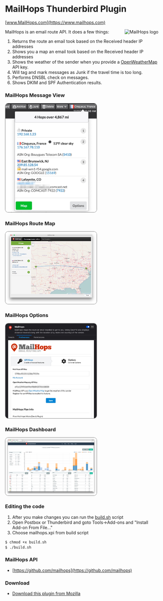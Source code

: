 # MailHops Thunderbird Plugin
[www.MailHops.com](https://www.mailhops.com)

<img src="https://www.mailhops.com/images/logos/logo.png" alt="MailHops logo" title="MailHops" align="right" />

MailHops is an email route API. It does a few things:

1. Returns the route an email took based on the Received header IP addresses
1. Shows you a map an email took based on the Received header IP addresses
1. Shows the weather of the sender when you provide a [OpenWeatherMap](https://openweathermap.org/api) API key.
1. Will tag and mark messages as Junk if the travel time is too long.
1. Performs DNSBL check on messages.
1. Shows DKIM and SPF Authentication results.

### MailHops Message View

<img src="images/screenshot-tb78-view.png" alt="MailHops Message View" title="MailHops Message View" style="border-radius: 10px; border: 1px solid #777;" width="300" />

### MailHops Route Map

<img src="images/screenshot-map.png" alt="MailHops Route Map" title="MailHops Route Map" style="border-radius: 10px; border: 1px solid #777;" width="300"/>

### MailHops Options

<img src="images/screenshot-tb78-preferences.png" alt="MailHops Options" title="MailHops Options" style="border-radius: 10px; border: 1px solid #777;" width="300"/>

### MailHops Dashboard

<img src="images/screenshot-dashboard.png" alt="MailHops Dashboard" title="MailHops Dashboard" style="border-radius: 10px; border: 1px solid #777;" width="300"/>

### Editing the code
1. After you make changes you can run the [build.sh](build.sh) script
1. Open Postbox or Thunderbird and goto Tools->Add-ons and "Install Add-on From File..."
1. Choose mailhops.xpi from build script

```sh
$ chmod +x build.sh
$ ./build.sh
```

### MailHops API
- [https://github.com/mailhops](https://github.com/mailhops)

### Download
- [Download this plugin from Mozilla](https://addons.mozilla.org/en-US/thunderbird/addon/mailhops/)
